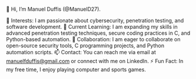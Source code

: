 👋 Hi, I’m Manuel Duffis (@ManuelD27).

👀 Interests: I am passionate about cybersecurity, penetration testing, and software development.
🌱 Current Learning: I am expanding my skills in advanced penetration testing techniques, secure coding practices in C, and Python-based automation.
💞️ Collaboration: I am eager to collaborate on open-source security tools, C programming projects, and Python automation scripts.
📫 Contact: You can reach me via email at manuelfduffis@gmail.com or connect with me on LinkedIn.
⚡ Fun Fact: In my free time, I enjoy playing computer and sports games.

<!---
ManuelD27/ManuelD27 is a ✨ special ✨ repository because its `README.md` (this file) appears on your GitHub profile.
You can click the Preview link to take a look at your changes.
--->
